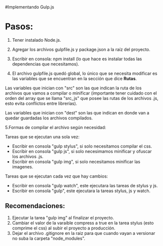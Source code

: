 #Implementando Gulp.js

<h1>Pasos:</h1>

1. Tener instalado Node.js.

2. Agregar los archivos gulpfile.js y package.json a la raíz del proyecto.

3. Escribir en consola: npm install (lo que hace es instalar todas las dependencias que necesitamos).

4. El archivo gulpfile.js quedó global, lo único que se necesita modificar es las variables que se encuentran en la sección que dice <b>Rutas</b>.

  Las variables que inician con "src" son las que indican la ruta de los archivos que vamos a compilar o minificar (importante tener cuidado con el orden del array que se llama "src_js" que posee las rutas de los archivos .js, esto evita conflictos entre librerías).

  Las variables que inician con "dest" son las que indican en donde van a quedar guardadas los archivos compilados.

5.Formas de compilar el archivo según necesidad:
   
  Tareas que se ejecutan una sola vez:
   <ul>
     <li>Escribir en consola "gulp stylus", si solo necesitamos compilar el css.</li>
     <li>Escribir en consola "gulp js", si solo necesimamos minificar y ofuscar los archivos .js.</li>
     <li>Escribir en consola "gulp img", si solo necesitamos minificar las imagenes.</li>
   </ul>
   
  Tareas que se ejecutan cada vez que hay cambios:
   
   <ul>
     <li>Escribir en consola "gulp watch", este ejecutara las tareas de stylus y js.</li>
     <li>Escribir en consola "gulp", este ejecutara la tareas stylus, js y watch.</li>
   </ul>
   
<h2>Recomendaciones:</h2>
  
  1. Ejecutar la tarea "gulp img" al finalizar el proyecto.
  2. Cambiar el valor de la varaible compress a true en la tarea stylus (esto comprime el css) al subir el proyecto a producción.
  3. Dejar el archivo .gitignore en la raiz para que cuando vayan a versionar no suba la carpeta "node_modules".